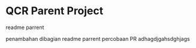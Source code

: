 # QCR Parent Project


readme parrent

penambahan dibagian readme parrent
percobaan PR
adhagdjgahsdghjags